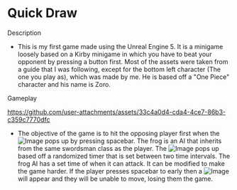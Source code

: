 # Quick Draw

Description
- This is my first game made using the Unreal Engine 5. It is a minigame loosely based 
on a Kirby minigame in which you have to beat your opponent by pressing a button first.
Most of the assets were taken from a guide that I was following, except for the bottom
left character (The one you play as), which was made by me. He is based off a "One Piece" character
and his name is Zoro.

Gameplay

https://github.com/user-attachments/assets/33c4a0d4-cda4-4ce7-86b3-c359c7770dfc

- The objective of the game is to hit the opposing player first when the ![Image](https://github.com/user-attachments/assets/bffe5dde-8888-4196-a10a-8d9be2dc218a)
pops up by pressing spacebar. The frog is an AI that inherits from the same swordsman class as the player.
The  ![Image](https://github.com/user-attachments/assets/bffe5dde-8888-4196-a10a-8d9be2dc218a) pops up based off a randomized timer
that is set between two time intervals. The frog AI has a set time of when it can attack. It can be modified to make the game
harder. If the player presses spacebar to early then a ![Image](https://github.com/user-attachments/assets/5c56ecfe-54c1-45e9-b134-ac78dd2c8cb0)
will appear and they will be unable to move, losing them the game.
